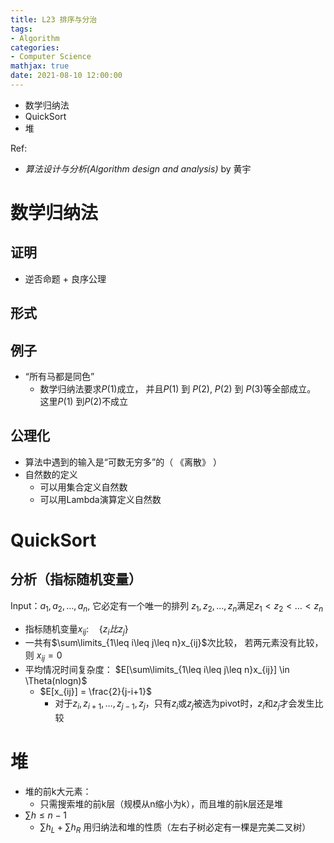 ```yaml
---
title: L23 排序与分治
tags: 
- Algorithm
categories: 
- Computer Science
mathjax: true
date: 2021-08-10 12:00:00
---
```


* 数学归纳法
* QuickSort
* 堆

Ref:

* *算法设计与分析(Algorithm design and analysis)* by 黄宇

<!--more-->

# 数学归纳法

## 证明

* 逆否命题 + 良序公理

## 形式



## 例子

* “所有马都是同色”
  * 数学归纳法要求$P(1)$成立， 并且$P(1)$ 到 $P(2)$, $P(2)$ 到 $P(3)$等全部成立。 这里$P(1)$ 到$P(2)$不成立

## 公理化

* 算法中遇到的输入是“可数无穷多”的（ 《离散》 ）
* 自然数的定义
  * 可以用集合定义自然数
  * 可以用Lambda演算定义自然数

# QuickSort

## 分析（指标随机变量）

Input：$a_1,a_2,\dots,a_n$, 它必定有一个唯一的排列 $z_1,z_2,\dots,z_n$满足$z_1 < z_2 < \dots < z_n$​

* 指标随机变量$x_{ij}:\quad \{z_i 比 z_j\}$​
*  一共有$\sum\limits_{1\leq i\leq j\leq n}x_{ij}$次比较， 若两元素没有比较，则 $x_{ij} = 0$
* 平均情况时间复杂度： $E[\sum\limits_{1\leq i\leq j\leq n}x_{ij}] \in \Theta(nlogn)$​​
  * $E[x_{ij}] = \frac{2}{j-i+1}$
    * 对于$z_i,z_{i+1},\dots, z_{j-1},z_j$，只有$z_i$或$z_j$被选为pivot时，$z_i$和$z_j$才会发生比较

# 堆

* 堆的前k大元素：
  * 只需搜索堆的前k层（规模从n缩小为k），而且堆的前k层还是堆
* $\sum h \leq n-1$​
  * $\sum h_L + \sum h_R$ 用归纳法和堆的性质（左右子树必定有一棵是完美二叉树）
